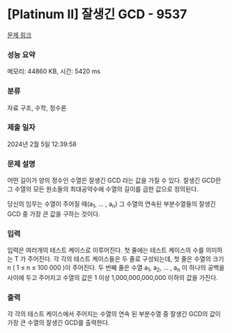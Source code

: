 # [Platinum II] 잘생긴 GCD - 9537 

[문제 링크](https://www.acmicpc.net/problem/9537) 

### 성능 요약

메모리: 44860 KB, 시간: 5420 ms

### 분류

자료 구조, 수학, 정수론

### 제출 일자

2024년 2월 5일 12:39:58

### 문제 설명

<p>어떤 길이가 양의 정수인 수열은 잘생긴 GCD 라는 값을 가질 수 있다. 잘생긴 GCD란 그 수열의 모든 원소들의 최대공약수에 수열의 길이를 곱한 값으로 정의된다.</p>

<p>당신의 임무는 수열이 주어질 때(a<sub>1</sub>, ... , a<sub>n</sub>) 그 수열의 연속된 부분수열들의 잘생긴 GCD 중 가장 큰 값을 구하는 것이다.</p>

### 입력 

 <p>입력은 여러개의 테스트 케이스로 이루어진다. 첫 줄에는 테스트 케이스의 수를 의미하는 T 가 주어진다. 각 각의 테스트 케이스들은 두 줄로 구성되는데,  첫 줄은 수열의 크기 n ( 1 ≤ n ≤ 100 000 )이 주어진다. 두 번째 줄은 수열 a<sub>1</sub>, a<sub>2</sub>, ... , a<sub>n</sub> 이 하나의 공백을 사이에 두고 주어지고 수열의 값은 1 이상 1,000,000,000,000 이하의 값을 가진다.</p>

### 출력 

 <p>각 각의 테스트 케이스에서 주어지는 수열의 연속 된 부분수열 중 잘생긴 GCD의 값이 가장 큰 수열의 잘생긴 GCD를 출력한다.</p>

